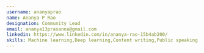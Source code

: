 ```yaml
---
username: ananyaprao
name: Ananya P Rao
designation: Community Lead
email: ananya13prasanna@gmail.com
linkedin: https://www.linkedin.com/in/ananya-rao-15b4ab200/
skills: Machine learning,Deep learning,Content writing,Public speaking
---
```

